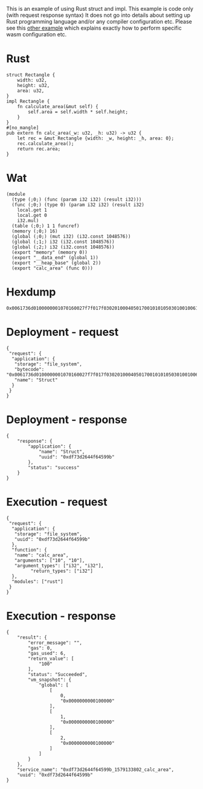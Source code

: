 This is an example of using Rust struct and impl. This example is code only (with request response syntax) It does not go into details about setting up Rust programming language and/or any compiler configuration etc. Please see this [other example](https://github.com/second-state/SSVMRPC/blob/master/examples/creating_wasm_application.md#set-wasm-specific-system-configuration) which explains exactly how to perform specific wasm configuration etc.

# Rust

```
struct Rectangle {
    width: u32,
    height: u32,
    area: u32,
}
impl Rectangle {
    fn calculate_area(&mut self) {
        self.area = self.width * self.height;
    }
}
#[no_mangle]
pub extern fn calc_area(_w: u32, _h: u32) -> u32 {
    let rec = &mut Rectangle {width: _w, height: _h, area: 0};
    rec.calculate_area();
    return rec.area;
}
```

# Wat

```
(module
  (type (;0;) (func (param i32 i32) (result i32)))
  (func (;0;) (type 0) (param i32 i32) (result i32)
    local.get 1
    local.get 0
    i32.mul)
  (table (;0;) 1 1 funcref)
  (memory (;0;) 16)
  (global (;0;) (mut i32) (i32.const 1048576))
  (global (;1;) i32 (i32.const 1048576))
  (global (;2;) i32 (i32.const 1048576))
  (export "memory" (memory 0))
  (export "__data_end" (global 1))
  (export "__heap_base" (global 2))
  (export "calc_area" (func 0)))
```

# Hexdump

```
0x0061736d0100000001070160027f7f017f030201000405017001010105030100100619037f01418080c0000b7f00418080c0000b7f00418080c0000b073104066d656d6f727902000a5f5f646174615f656e6403010b5f5f686561705f6261736503020963616c635f6172656100000a09010700200120006c0b
```

# Deployment - request

```
{
 "request": {
  "application": {
   "storage": "file_system",
   "bytecode": "0x0061736d0100000001070160027f7f017f030201000405017001010105030100100619037f01418080c0000b7f00418080c0000b7f00418080c0000b073104066d656d6f727902000a5f5f646174615f656e6403010b5f5f686561705f6261736503020963616c635f6172656100000a09010700200120006c0b",
   "name": "Struct"
  }
 }
}
```

# Deployment - response

```
{
    "response": {
        "application": {
            "name": "Struct",
            "uuid": "0xdf73d2644f64599b"
        },
        "status": "success"
    }
}
```

# Execution - request

```
{
 "request": {
  "application": {
   "storage": "file_system", 
   "uuid": "0xdf73d2644f64599b"
  },
  "function": {
   "name": "calc_area", 
   "arguments": ["10", "10"],
   "argument_types": ["i32", "i32"], 
         "return_types": ["i32"]
  },
  "modules": ["rust"] 
 }
}
```

# Execution - response

```
{
    "result": {
        "error_message": "",
        "gas": 0,
        "gas_used": 6,
        "return_value": [
            "100"
        ],
        "status": "Succeeded",
        "vm_snapshot": {
            "global": [
                [
                    0,
                    "0x0000000000100000"
                ],
                [
                    1,
                    "0x0000000000100000"
                ],
                [
                    2,
                    "0x0000000000100000"
                ]
            ]
        }
    },
    "service_name": "0xdf73d2644f64599b_1579133802_calc_area",
    "uuid": "0xdf73d2644f64599b"
}
```
